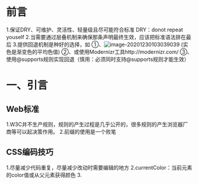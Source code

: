 # 前言
1.保证DRY、可维护、灵活性、轻量级且尽可能符合标准
DRY：donot repeat youself
2.当需要通过层叠机制来确保那条声明最终生效，应该把标准语法排在最后
3.提供回退机制是种好的选择，如
①、![image-20201230103039039](D:\Typora\img\image-20201230103039039.png)
(实色是渐变色的平均色值)
②、或使用Modernizr工具http://modernizr.com/
③、使用@supports规则实现回退（慎用：必须同时支持@supports规则才能生效）

# 一、引言
## Web标准
1.W3C并不生产规则，规则的产生过程是几乎公开的，很多规则的产生浏览器厂商等可以起决策作用。
2.前缀的使用是一个败笔
## CSS编码技巧
1.尽量减少代码重复，尽量减少改动时需要编辑的地方
2.currentColor：当前元素的color值或从父元素获得颜色
3.
